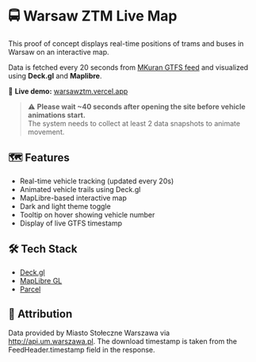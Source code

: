 # 🚍 Warsaw ZTM Live Map

This proof of concept displays real-time positions of trams and buses in Warsaw on an interactive map.

Data is fetched every 20 seconds from [MKuran GTFS feed](https://mkuran.pl/gtfs/) and visualized using **Deck.gl** and **Maplibre**.

🔗 **Live demo:** [warsawztm.vercel.app](https://warsawztm.vercel.app/)

> ⚠️ **Please wait ~40 seconds after opening the site before vehicle animations start.**  
> The system needs to collect at least 2 data snapshots to animate movement.

## 🗺️ Features

- Real-time vehicle tracking (updated every 20s)
- Animated vehicle trails using Deck.gl
- MapLibre-based interactive map
- Dark and light theme toggle
- Tooltip on hover showing vehicle number
- Display of live GTFS timestamp

## 🛠️ Tech Stack

- [Deck.gl](https://deck.gl/)
- [MapLibre GL](https://maplibre.org/)
- [Parcel](https://parceljs.org)

## 📝 Attribution
Data provided by Miasto Stołeczne Warszawa via http://api.um.warszawa.pl.
The download timestamp is taken from the FeedHeader.timestamp field in the response.
